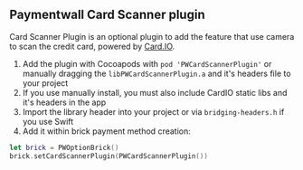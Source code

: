 Paymentwall Card Scanner plugin
------------------------------
Card Scanner Plugin is an optional plugin to add the feature that use camera to scan the credit card, powered by [Card.IO](https://www.card.io/).

1. Add the plugin with Cocoapods with `pod 'PWCardScannerPlugin'` or manually dragging the `libPWCardScannerPlugin.a` and it's headers file to your project
2. If you use manually install, you must also include CardIO static libs and it's headers in the app
3. Import the library header into your project or via `bridging-headers.h` if you use Swift
4. Add it within brick payment method creation:
```swift
let brick = PWOptionBrick()
brick.setCardScannerPlugin(PWCardScannerPlugin())
```
